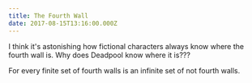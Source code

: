 ```yaml
---
title: The Fourth Wall
date: 2017-08-15T13:16:00.000Z
---
```


I think it's astonishing how fictional characters always know where the fourth wall is. Why does Deadpool know where it is???

<section class="hidden" aria-description="Hidden text" tabindex="0">
For every finite set of fourth walls is an infinite set of not fourth walls.
</section>